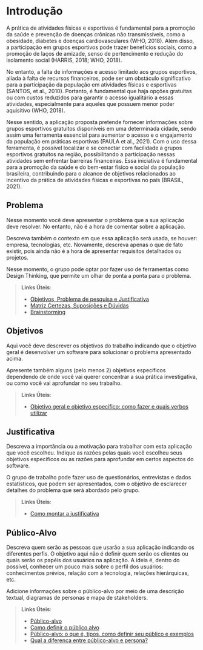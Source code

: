 # Introdução

A prática de atividades físicas e esportivas é fundamental para a promoção da saúde e prevenção de doenças crônicas não transmissíveis, como a obesidade, diabetes e doenças cardiovasculares (WHO, 2018). Além disso, a participação em grupos esportivos pode trazer benefícios sociais, como a promoção de laços de amizade, senso de pertencimento e redução do isolamento social (HARRIS, 2018; WHO, 2018).

No entanto, a falta de informações e acesso limitado aos grupos esportivos, aliada à falta de recursos financeiros, pode ser um obstáculo significativo para a participação da população em atividades físicas e esportivas (SANTOS, et al., 2010). Portanto, é fundamental que haja opções gratuitas ou com custos reduzidos para garantir o acesso igualitário a essas atividades, especialmente para aqueles que possuem menor poder aquisitivo (WHO, 2018).

Nesse sentido, a aplicação proposta pretende fornecer informações sobre grupos esportivos gratuitos disponíveis em uma determinada cidade, sendo assim uma ferramenta essencial para aumentar o acesso e o engajamento da população em práticas esportivas (PAULA et al., 2021). Com o uso dessa ferramenta, é possível localizar e se conectar com facilidade a grupos esportivos gratuitos na região, possibilitando a participação nessas atividades sem enfrentar barreiras financeiras. Essa iniciativa é fundamental para a promoção da saúde e do bem-estar físico e social da população brasileira, contribuindo para o alcance de objetivos relacionados ao incentivo da prática de atividades físicas e esportivas no país (BRASIL, 2021). 

## Problema

Nesse momento você deve apresentar o problema que a sua aplicação deve  resolver. No entanto, não é a hora de comentar sobre a aplicação.

Descreva também o contexto em que essa aplicação será usada, se  houver: empresa, tecnologias, etc. Novamente, descreva apenas o que de  fato existir, pois ainda não é a hora de apresentar requisitos  detalhados ou projetos.

Nesse momento, o grupo pode optar por fazer uso  de ferramentas como Design Thinking, que permite um olhar de ponta a ponta para o problema.

> **Links Úteis**:
> - [Objetivos, Problema de pesquisa e Justificativa](https://medium.com/@versioparole/objetivos-problema-de-pesquisa-e-justificativa-c98c8233b9c3)
> - [Matriz Certezas, Suposições e Dúvidas](https://medium.com/educa%C3%A7%C3%A3o-fora-da-caixa/matriz-certezas-suposi%C3%A7%C3%B5es-e-d%C3%BAvidas-fa2263633655)
> - [Brainstorming](https://www.euax.com.br/2018/09/brainstorming/)

## Objetivos

Aqui você deve descrever os objetivos do trabalho indicando que o objetivo geral é desenvolver um software para solucionar o problema apresentado acima. 

Apresente também alguns (pelo menos 2) objetivos específicos dependendo de onde você vai querer concentrar a sua prática investigativa, ou como você vai aprofundar no seu trabalho.
 
> **Links Úteis**:
> - [Objetivo geral e objetivo específico: como fazer e quais verbos utilizar](https://blog.mettzer.com/diferenca-entre-objetivo-geral-e-objetivo-especifico/)

## Justificativa

Descreva a importância ou a motivação para trabalhar com esta aplicação que você escolheu. Indique as razões pelas quais você escolheu seus objetivos específicos ou as razões para aprofundar em certos aspectos do software.

O grupo de trabalho pode fazer uso de questionários, entrevistas e dados estatísticos, que podem ser apresentados, com o objetivo de esclarecer detalhes do problema que será abordado pelo grupo.

> **Links Úteis**:
> - [Como montar a justificativa](https://guiadamonografia.com.br/como-montar-justificativa-do-tcc/)

## Público-Alvo

Descreva quem serão as pessoas que usarão a sua aplicação indicando os diferentes perfis. O objetivo aqui não é definir quem serão os clientes ou quais serão os papéis dos usuários na aplicação. A ideia é, dentro do possível, conhecer um pouco mais sobre o perfil dos usuários: conhecimentos prévios, relação com a tecnologia, relações
hierárquicas, etc.

Adicione informações sobre o público-alvo por meio de uma descrição textual, diagramas de personas e mapa de stakeholders.

> **Links Úteis**:
> - [Público-alvo](https://blog.hotmart.com/pt-br/publico-alvo/)
> - [Como definir o público alvo](https://exame.com/pme/5-dicas-essenciais-para-definir-o-publico-alvo-do-seu-negocio/)
> - [Público-alvo: o que é, tipos, como definir seu público e exemplos](https://klickpages.com.br/blog/publico-alvo-o-que-e/)
> - [Qual a diferença entre público-alvo e persona?](https://rockcontent.com/blog/diferenca-publico-alvo-e-persona/)
